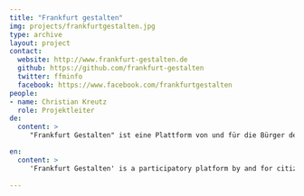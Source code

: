 ```yaml
---
title: "Frankfurt gestalten"
img: projects/frankfurtgestalten.jpg
type: archive
layout: project
contact:
  website: http://www.frankfurt-gestalten.de
  github: https://github.com/frankfurt-gestalten
  twitter: ffminfo
  facebook: https://www.facebook.com/frankfurtgestalten
people:
- name: Christian Kreutz
  role: Projektleiter
de:
  content: >
     "Frankfurt Gestalten" ist eine Plattform von und für die Bürger der Stadt Frankfurt. Wir glauben, dass es viele großartige Ideen für eine bessere Stadt gibt und wollen dabei helfen, die Menschen hinter diesen Ideen zu vernetzen. Wir dokumentieren lokalpolitische Ereignisse in der Nachbarschaft und sind ein Radar der Stadtgestaltung.

en:
  content: >
     'Frankfurt Gestalten' is a participatory platform by and for citizens in Frankfurt. We believe, that there are many great ideas for a better city and want to connect the people behind these ideas. We document events in local politics and serve as a radar for urban development. 
     
---
```


